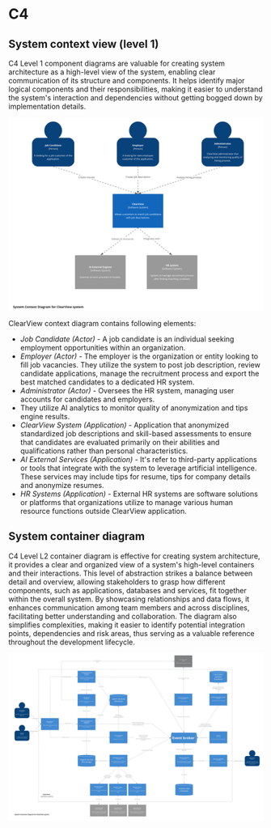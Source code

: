 # C4

## System context view (level 1)

C4 Level 1 component diagrams are valuable for creating system architecture as a high-level view of the system, 
enabling clear communication of its structure and components. It helps identify major logical components and their responsibilities, 
making it easier to understand the system's interaction and dependencies without getting bogged down by implementation details. 

<img src="images/C4-L1.png" />

ClearView context diagram contains following elements:

* *Job Candidate (Actor)*  - A job candidate is an individual seeking employment opportunities within an organization. 
* *Employer (Actor)*  - The employer is the organization or entity looking to fill job vacancies. They utilize the system 
to post job description, review candidate applications, manage the recruitment process and export the best matched candidates to a dedicated HR system.
* *Administrator (Actor)* - Oversees the HR system, managing user accounts for candidates and employers. 
* They utilize AI analytics to monitor quality of anonymization and tips engine results.
* *ClearView System (Application)* - Application that anonymized standardized job descriptions and skill-based assessments to ensure that candidates are evaluated primarily on their abilities and qualifications rather than personal characteristics.
* *AI External Services (Application)* - It's refer to third-party applications or tools that integrate 
with the system to leverage artificial intelligence. These services may include tips for resume, tips for company details and anonymize resumes.
* *HR Systems (Application)* - External HR systems are software solutions or platforms that organizations utilize to manage various human resource functions outside ClearView application.

## System container diagram

C4 Level L2 container diagram is effective for creating system architecture, it provides a clear and organized view 
of a system's high-level containers and their interactions. This level of abstraction strikes a balance between detail and overview, 
allowing stakeholders to grasp how different components, such as applications, databases and services, fit together within the overall 
system. By showcasing relationships and data flows, it enhances communication among team members and across disciplines, facilitating 
better understanding and collaboration. The diagram also simplifies complexities, making it easier to identify potential integration points, 
dependencies and risk areas, thus serving as a valuable reference throughout the development lifecycle.

<img src="images/C4-L2.jpg" />
